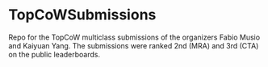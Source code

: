 # TopCoWSubmissions
Repo for the TopCoW multiclass submissions of the organizers Fabio Musio and Kaiyuan Yang. The submissions were ranked 2nd (MRA) and 3rd (CTA) on the public leaderboards.
